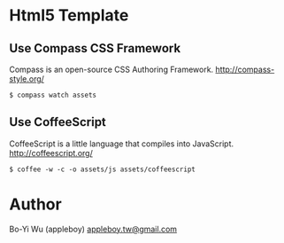 Html5 Template
======================

Use Compass CSS Framework
-------------

Compass is an open-source CSS Authoring Framework. http://compass-style.org/

    $ compass watch assets

Use CoffeeScript
-------------

CoffeeScript is a little language that compiles into JavaScript. http://coffeescript.org/

    $ coffee -w -c -o assets/js assets/coffeescript

Author
======================

Bo-Yi Wu (appleboy) <appleboy.tw@gmail.com>